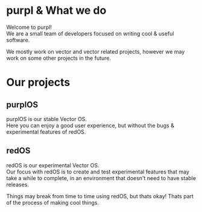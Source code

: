 # purpl & What we do

Welcome to purpl!</br>
We are a small team of developers focused on writing cool & useful software.

We mostly work on vector and vector related projects, however we may work on some other projects in the future.

# Our projects

## purplOS

purplOS is our stable Vector OS.</br>
Here you can enjoy a good user experience, but without the bugs & experimental features of redOS.

## redOS

redOS is our experimental Vector OS.</br>
Our focus with redOS is to create and test experimental features that may take a while to complete, in an environment that doesn't need to have stable releases.</br>

Things may break from time to time using redOS, but thats okay! Thats part of the process of making cool things.
